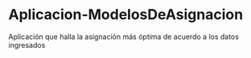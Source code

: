 # Aplicacion-ModelosDeAsignacion
Aplicación que halla la asignación más óptima de acuerdo a los datos ingresados
